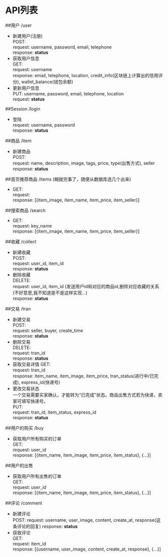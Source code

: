 API列表  
=======

##用户 /user  
  * 新建用户(注册)  
    POST:  
    request: username, password, email, telephone  
    response: **status**  
  * 获取用户信息  
    GET:  
    request: username  
    response: email, telephone, location, credit_info(区块链上计算出的信用评分), wallet_balance(钱包余额)  
  * 更新用户信息  
    PUT:  username, password, email, telephone, location  
    request: **status**  

##Session /login  
  * 登陆  
    request: username, password  
    response: **status**  

##商品 /item  
  * 新建商品  
    POST:  
    request: name, description, image, tags, price, type(出售方式), seller   
    response: **status**  

##首页推荐商品 /items (糊就完事了，随便从数据库选几个出来)  
  * GET:  
    request:  
    response: [{item_image, item_name, item_price, item_seller}]  

##搜索商品 /search  
  * GET:  
    request: key_name  
    response: [{item_image, item_name, item_price, item_seller}]  

##收藏 /collect  
  * 新建收藏  
    POST:  
    request: user_id, item_id  
    response: **status**  
  * 删除收藏  
    DELETE:  
    request: user_id, item_id (发送用户id和对应的商品id,删除对应收藏的关系(不好意思,我不知道是不是这样实现...)  
    response: **status**  

##交易 /tran  
  * 新建交易  
    POST:  
    request: seller, buyer, create_time  
    response: **status**  
  * 删除交易  
    DELETE:  
    request: tran_id  
    response: **status**  
  * 获取交易详情
    GET:  
    request: tran_id  
    response: item_name, item_image, item_price, tran_status(进行中/已完成), express_id(快递号)  
  * 更改交易状态  
    一个交易需要买家确认，才能转为“已完成”状态。商品出售方式若为快递，卖家可填写快递号。  
    PUT:  
    request: tran_id, item_status, express_id  
    response: **status**  

##用户的购买 /buy  
  * 获取用户所有购买的订单  
    GET:  
    request: user_id  
    response: [{item_name, item_image, item_price, item_status}, {...}]  

##用户的出售
  * 获取用户所有出售的订单  
    GET:  
    request: user_id  
    response: [{item_name, item_image, item_price, item_status}, {...}]   

##评论 /comment  
  * 新建评论  
    POST:
    request: username, user_image, content, create_at, response(这条评论的回复)
    response: **status**
  * 获取评论  
    GET:  
    request: item_id  
    response: [{username, user_image, content, create_at, response}, {...}]  
